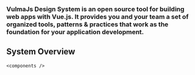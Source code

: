 ### VulmaJs Design System is an open source tool for building web apps with Vue.js. It provides you and your team a set of organized tools, patterns & practices that work as the foundation for your application development.

## System Overview

```
<components />
```
